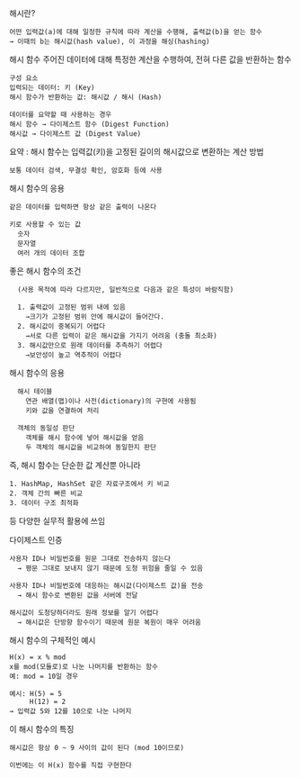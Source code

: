 해시란?


    어떤 입력값(a)에 대해 일정한 규칙에 따라 계산을 수행해, 출력값(b)을 얻는 함수 
    → 이때의 b는 해시값(hash value), 이 과정을 해싱(hashing)


해시 함수
    주어진 데이터에 대해 특정한 계산을 수행하여, 전혀 다른 값을 반환하는 함수
    
    구성 요소
    입력되는 데이터: 키 (Key)
    해시 함수가 반환하는 값: 해시값 / 해시 (Hash)

    데이터를 요약할 때 사용하는 경우
    해시 함수 → 다이제스트 함수 (Digest Function)
    해시값 → 다이제스트 값 (Digest Value)


요약 : 해시 함수는 입력값(키)을 고정된 길이의 해시값으로 변환하는 계산 방법
  
    보통 데이터 검색, 무결성 확인, 암호화 등에 사용


  해시 함수의 응용

    같은 데이터를 입력하면 항상 같은 출력이 나온다

    키로 사용할 수 있는 값
      숫자
      문자열
      여러 개의 데이터 조합

  좋은 해시 함수의 조건
    
      (사용 목적에 따라 다르지만, 일반적으로 다음과 같은 특성이 바람직함)

      1. 출력값이 고정된 범위 내에 있음
        →크기가 고정된 범위 안에 해시값이 들어간다.
      2. 해시값이 중복되기 어렵다
        →서로 다른 입력이 같은 해시값을 가지기 어려움 (충돌 최소화)
      3. 해시값만으로 원래 데이터를 추측하기 어렵다
        →보안성이 높고 역추적이 어렵다

  해시 함수의 응용
  
      해시 테이블
        연관 배열(맵)이나 사전(dictionary)의 구현에 사용됨
        키와 값을 연결하여 처리

      객체의 동일성 판단
        객체를 해시 함수에 넣어 해시값을 얻음
        두 객체의 해시값을 비교하여 동일한지 판단

  즉, 해시 함수는 단순한 값 계산뿐 아니라
  
    1. HashMap, HashSet 같은 자료구조에서 키 비교
    2. 객체 간의 빠른 비교
    3. 데이터 구조 최적화
 
  등 다양한 실무적 활용에 쓰임

  다이제스트 인증

    
    사용자 ID나 비밀번호를 원문 그대로 전송하지 않는다
      → 평문 그대로 보내지 않기 때문에 도청 위험을 줄일 수 있음
    
    사용자 ID나 비밀번호에 대응하는 해시값(다이제스트 값)을 전송
      → 해시 함수로 변환된 값을 서버에 전달
    
    해시값이 도청당하더라도 원래 정보를 알기 어렵다
      → 해시값은 단방향 함수이기 때문에 원문 복원이 매우 어려움

  해시 함수의 구체적인 예시
    
    
    H(x) = x % mod
    x를 mod(모듈로)로 나눈 나머지를 반환하는 함수
    예: mod = 10일 경우

    예시: H(5) = 5
         H(12) = 2
    → 입력값 5와 12를 10으로 나눈 나머지

    
  이 해시 함수의 특징

  
    해시값은 항상 0 ~ 9 사이의 값이 된다 (mod 10이므로)
    
    이번에는 이 H(x) 함수를 직접 구현한다
